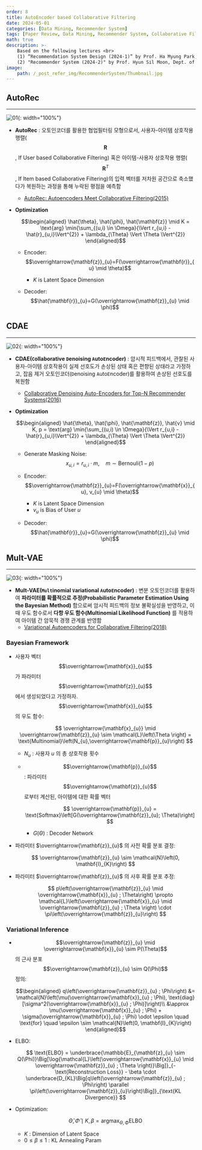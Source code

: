```yaml
---
order: 8
title: AutoEncoder based Collaborative Filtering
date: 2024-05-01
categories: [Data Mining, Recommender System]
tags: [Paper Review, Data Mining, Recommender System, Collaborative Filtering, Deep Learning, Autoencoder, Bayesian]
math: true
description: >-
    Based on the following lectures <br>
    (1) “Recommendation System Design (2024-1)” by Prof. Ha Myung Park, Dept. of Artificial Intelligence. College of SW, Kookmin Univ. <br>
    (2) "Recommender System (2024-2)" by Prof. Hyun Sil Moon, Dept. of Data Science, The Grad. School, Kookmin Univ.
image:
    path: /_post_refer_img/RecommenderSystem/Thumbnail.jpg
---
```


## AutoRec
-----

![01](/_post_refer_img/RecommenderSystem/08-01.png){: width="100%"}

- **AutoRec** : 오토인코더를 활용한 협업필터링 모형으로서, 사용자-아이템 상호작용 행렬($$\mathbf{R}$$, If User based Collaborative Filtering) 혹은 아이템-사용자 상호작용 행렬($$\mathbf{R}^{T}$$, If Item based Collaborative Filtering)의 입력 벡터를 저차원 공간으로 축소했다가 복원하는 과정을 통해 누락된 평점을 예측함
    - [AutoRec: Autoencoders Meet Collaborative Filtering(2015)](https://doi.org/10.1145/2740908.2742726)

- **Optimization**

    $$\begin{aligned}
    \hat{\theta}, \hat{\phi}, \hat{\mathbf{z}} \mid K = \text{arg} \min{\sum_{(u,i) \in \Omega}{\Vert r_{u,i} - \hat{r}_{u,i}\Vert^{2}} + \lambda_{\Theta} \Vert \Theta \Vert^{2}}
    \end{aligned}$$

    - Encoder: $$\overrightarrow{\mathbf{z}}_{u}=F(\overrightarrow{\mathbf{r}}_{u} \mid \theta)$$
        - $K$ is Latent Space Dimension

    - Decoder: $$\hat{\mathbf{r}}_{u}=G(\overrightarrow{\mathbf{z}}_{u} \mid \phi)$$

## CDAE
-----

![02](/_post_refer_img/RecommenderSystem/08-02.png){: width="100%"}

- **CDAE(`C`ollaborative `D`enoising `A`uto`E`ncoder)** : 암시적 피드백에서, 관찰된 사용자-아이템 상호작용이 실제 선호도가 손상된 상태 혹은 편향된 상태라고 가정하고, 잡음 제거 오토인코더(`D`enoising `A`uto`E`ncoder)를 활용하여 손상된 선호도를 복원함
    - [Collaborative Denoising Auto-Encoders for Top-N Recommender Systems(2016)](https://doi.org/10.1145/2835776.2835837)

- **Optimization**

    $$\begin{aligned}
    \hat{\theta}, \hat{\phi}, \hat{\mathbf{z}}, \hat{v} \mid K, p = \text{arg} \min{\sum_{(u,i) \in \Omega}{\Vert r_{u,i} - \hat{r}_{u,i}\Vert^{2}} + \lambda_{\Theta} \Vert \Theta \Vert^{2}}
    \end{aligned}$$

    - Generate Masking Noise: $$x_{u,i} = r_{u,i} \cdot m, \quad m \sim \text{Bernouli}(1-p)$$

    - Encoder: $$\overrightarrow{\mathbf{z}}_{u}=F(\overrightarrow{\mathbf{x}}_{u}, v_{u} \mid \theta)$$
        - $K$ is Latent Space Dimension
        - $v_{u}$ is Bias of User $u$

    - Decoder: $$\hat{\mathbf{r}}_{u}=G(\overrightarrow{\mathbf{z}}_{u} \mid \phi)$$

## Mult-VAE
-----

![03](/_post_refer_img/RecommenderSystem/08-03.png){: width="100%"}

- **Mult-VAE(`Mult`inomial `V`ariational `A`uto`E`ncoder)** : 변분 오토인코더를 활용하여 **파라미터를 확률적으로 추정(Probabilistic Parameter Estimation Using the Bayesian Method)** 함으로써 암시적 피드백의 정보 불확실성을 반영하고, 이때 우도 함수로서 **다항 우도 함수(Multinomial Likelihood Function)** 를 적용하여 아이템 간 암묵적 경쟁 관계를 반영함
    - [Variational Autoencoders for Collaborative Filtering(2018)](https://doi.org/10.1145/3178876.3186150)

### Bayesian Framework

- 사용자 벡터 $$\overrightarrow{\mathbf{x}}_{u}$$ 가 파라미터 $$\overrightarrow{\mathbf{z}}_{u}$$ 에서 생성되었다고 가정하자. $$\overrightarrow{\mathbf{x}}_{u}$$ 의 우도 함수:

    $$
    \overrightarrow{\mathbf{x}_{u}} \mid \overrightarrow{\mathbf{z}}_{u} \sim \mathcal{L}\left(\Theta \right) = \text{Multinomial}\left(N_{u},\overrightarrow{\mathbf{p}}_{u}\right)
    $$

    - $N_{u}$ : 사용자 $u$ 의 총 상호작용 횟수
    - $$\overrightarrow{\mathbf{p}}_{u}$$ : 파라미터 $$\overrightarrow{\mathbf{z}}_{u}$$ 로부터 계산된, 아이템에 대한 확률 벡터

        $$
        \overrightarrow{\mathbf{p}}_{u} = \text{Softmax}\left[G(\overrightarrow{\mathbf{z}}_{u}; \Theta)\right]
        $$

        - $G(\Theta)$ : Decoder Network

- 파라미터 $\overrightarrow{\mathbf{z}}_{u}$ 의 사전 확률 분포 결정:

    $$
    \overrightarrow{\mathbf{z}}_{u} \sim \mathcal{N}\left(0, \mathbf{I}_{K}\right)
    $$

- 파라미터 $\overrightarrow{\mathbf{z}}_{u}$ 의 사후 확률 분포 추정:

    $$
    p\left(\overrightarrow{\mathbf{z}}_{u} \mid \overrightarrow{\mathbf{x}}_{u} ; \Theta\right) \propto \mathcal{L}\left(\overrightarrow{\mathbf{x}}_{u} \mid \overrightarrow{\mathbf{z}}_{u} ; \Theta \right) \cdot \pi\left(\overrightarrow{\mathbf{z}}_{u}\right)
    $$

### Variational Inference

- $$\overrightarrow{\mathbf{z}}_{u} \mid \overrightarrow{\mathbf{x}}_{u} \sim P(\Theta)$$ 의 근사 분포 $$\overrightarrow{\mathbf{z}}_{u} \sim Q(\Phi)$$ 정의:

    $$\begin{aligned}
    q\left(\overrightarrow{\mathbf{z}}_{u} ; \Phi\right)
    &= \mathcal{N}\left(\mu(\overrightarrow{\mathbf{x}}_{u} ; \Phi), \text{diag}[\sigma^2(\overrightarrow{\mathbf{x}}_{u} ; \Phi)]\right)\\
    &\approx \mu(\overrightarrow{\mathbf{x}}_{u} ; \Phi) + \sigma(\overrightarrow{\mathbf{x}}_{u} ; \Phi) \odot \epsilon \quad \text{for} \quad \epsilon \sim \mathcal{N}\left(0, \mathbf{I}_{K}\right)
    \end{aligned}$$

- ELBO:

    $$
    \text{ELBO}
    = \underbrace{\mathbb{E}_{\mathbf{z}_{u} \sim Q(\Phi)}\Big[\log{\mathcal{L}\left(\overrightarrow{\mathbf{x}}_{u} \mid \overrightarrow{\mathbf{z}}_{u} ; \Theta \right)}\Big]}_{-\text{Reconstruction Loss}} - \beta \cdot \underbrace{D_{KL}\Big[q\left(\overrightarrow{\mathbf{z}}_{u} ; \Phi\right) \parallel \pi\left(\overrightarrow{\mathbf{z}}_{u}\right)\Big]}_{\text{KL Divergence}}
    $$

- Optimization:

    $$
    \hat{\Theta},\hat{\Phi} \mid K, \beta
    = \text{arg}\max_{\Theta,\Phi}{\text{ELBO}}
    $$

    - $K$ : Dimension of Latent Space
    - $0 \le \beta \le 1$ : KL Annealing Param